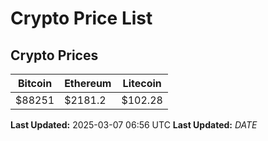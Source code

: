 # Crypto Price List

## Crypto Prices
| Bitcoin | Ethereum | Litecoin |
| ------- | -------- | -------- |
| $88251 | $2181.2 | $102.28 |
**Last Updated:** 2025-03-07 06:56 UTC
**Last Updated:** $DATE$
